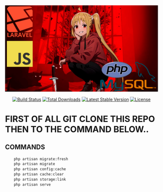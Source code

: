 <p align="center"><a href="https://laravel.com" target="_blank"><img src="https://github.com/RealSyferX/brazillianphonk/blob/main/PHONKERS.jpg?raw=true" width="1280" alt="Laravel Logo"></a></p>

<p align="center">
<a href="https://github.com/laravel/framework/actions"><img src="https://github.com/laravel/framework/workflows/tests/badge.svg" alt="Build Status"></a>
<a href="https://packagist.org/packages/laravel/framework"><img src="https://img.shields.io/packagist/dt/laravel/framework" alt="Total Downloads"></a>
<a href="https://packagist.org/packages/laravel/framework"><img src="https://img.shields.io/packagist/v/laravel/framework" alt="Latest Stable Version"></a>
<a href="https://packagist.org/packages/laravel/framework"><img src="https://img.shields.io/packagist/l/laravel/framework" alt="License"></a>
</p>


# FIRST OF ALL GIT CLONE THIS REPO THEN TO THE COMMAND BELOW..

## COMMANDS
```bash
    php artisan migrate:fresh
    php artisan migrate
    php artisan config:cache
    php artisan cache:clear
    php artisan storage:link
    php artisan serve
```
